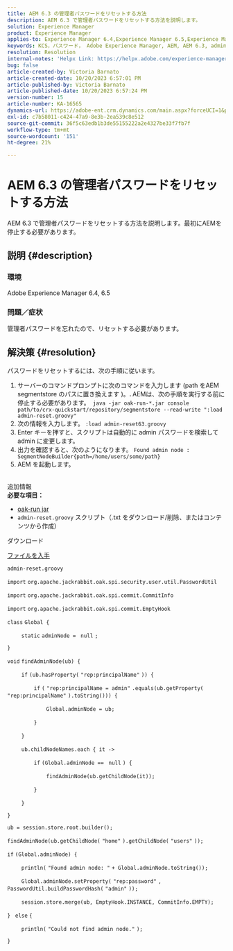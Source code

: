 ```yaml
---
title: AEM 6.3 の管理者パスワードをリセットする方法
description: AEM 6.3 で管理者パスワードをリセットする方法を説明します。
solution: Experience Manager
product: Experience Manager
applies-to: Experience Manager 6.4,Experience Manager 6.5,Experience Manager
keywords: KCS，パスワード， Adobe Experience Manager, AEM, AEM 6.3, admin
resolution: Resolution
internal-notes: 'Helpx Link: https://helpx.adobe.com/experience-manager/kb/How-to-reset-the-admin-password-in-AEM-6-3.html'
bug: false
article-created-by: Victoria Barnato
article-created-date: 10/20/2023 6:57:01 PM
article-published-by: Victoria Barnato
article-published-date: 10/20/2023 6:57:24 PM
version-number: 15
article-number: KA-16565
dynamics-url: https://adobe-ent.crm.dynamics.com/main.aspx?forceUCI=1&pagetype=entityrecord&etn=knowledgearticle&id=0f900d73-7a6f-ee11-8df0-6045bd0061cb
exl-id: c7b58011-c424-47a9-8e3b-2ea539c8e512
source-git-commit: 36f5c63edb1b3de55155222a2e4327be33f7fb7f
workflow-type: tm+mt
source-wordcount: '151'
ht-degree: 21%

---
```


# AEM 6.3 の管理者パスワードをリセットする方法


AEM 6.3 で管理者パスワードをリセットする方法を説明します。最初にAEMを停止する必要があります。

## 説明 {#description}


### <b>環境</b>

Adobe Experience Manager 6.4, 6.5



### <b>問題／症状</b>

管理者パスワードを忘れたので、リセットする必要があります。


## 解決策 {#resolution}


パスワードをリセットするには、次の手順に従います。

1. サーバーのコマンドプロンプトに次のコマンドを入力します (path をAEM segmentstore のパスに置き換えます )。<b>. </b>AEMは、次の手順を実行する前に停止する必要があります。` java -jar oak-run-*.jar console path/to/crx-quickstart/repository/segmentstore --read-write ":load admin-reset.groovy"`
2. 次の情報を入力します。 `:load admin-reset63.groovy`
3. Enter キーを押すと、スクリプトは自動的に admin パスワードを検索して admin に変更します。
4. 出力を確認すると、次のようになります。 `Found admin node : SegmentNodeBuilder{path=/home/users/some/path}`
5. AEM を起動します。

<br>追加情報<br>
<b>必要な項目：</b>

- [oak-run jar](https://repo1.maven.org/maven2/org/apache/jackrabbit/oak-run/)
- `admin-reset.groovy` スクリプト（.txt をダウンロード/削除、またはコンテンツから作成）


ダウンロード

[ファイルを入手](https://helpx.adobe.com/content/dam/help/en/experience-manager/kb/How-to-reset-the-admin-password-in-AEM-6-3/_jcr_content/main-pars/download_section/download-1/admin-reset_groovy.txt "admin-reset.groovy.txt")

`admin-reset.groovy`



`import` `org.apache.jackrabbit.oak.spi.security.user.util.PasswordUtil`

`import` `org.apache.jackrabbit.oak.spi.commit.CommitInfo`

`import` `org.apache.jackrabbit.oak.spi.commit.EmptyHook`



`class` `Global {`

`    ` `static` `adminNode = ` `null` `;`

`}`



`void` `findAdminNode(ub) {`

`    ` `if` `(ub.hasProperty(` `"rep:principalName"` `)) {`

`        ` `if` `(` `"rep:principalName = admin"` `.equals(ub.getProperty(` `"rep:principalName"` `).toString())) {`

`            ` `Global.adminNode = ub;`

`        ` `}`

`    ` `}`

`    ` `ub.childNodeNames.each { it ->`

`        ` `if` `(Global.adminNode == ` `null` `) {`

`            ` `findAdminNode(ub.getChildNode(it));`

`        ` `}`

`    ` `}`

`}`



`ub = session.store.root.builder();`

`findAdminNode(ub.getChildNode(` `"home"` `).getChildNode(` `"users"` `));`



`if` `(Global.adminNode) {`

`    ` `println(` `"Found admin node: "` `+ Global.adminNode.toString());`

`    ` `Global.adminNode.setProperty(` `"rep:password"` `, PasswordUtil.buildPasswordHash(` `"admin"` `));`

`    ` `session.store.merge(ub, EmptyHook.INSTANCE, CommitInfo.EMPTY);`

`} ` `else` `{`

`    ` `println(` `"Could not find admin node."` `);`

`}`
